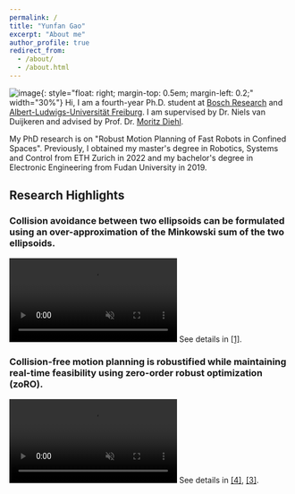 ```yaml
---
permalink: /
title: "Yunfan Gao"
excerpt: "About me"
author_profile: true
redirect_from:
  - /about/
  - /about.html
---
```


![image](https://yf-gao.github.io/images/robots.png){: style="float: right; margin-top: 0.5em; margin-left: 0.2;" width="30%"}
Hi, I am a fourth-year Ph.D. student at [Bosch Research](https://www.bosch-ai.com/) and [Albert-Ludwigs-Universität Freiburg](https://uni-freiburg.de/). I am supervised by Dr. Niels van Duijkeren and advised by Prof. Dr. [Moritz Diehl](https://www.syscop.de/people/moritz-diehl).

My PhD research is on "Robust Motion Planning of Fast Robots in Confined Spaces". Previously, I obtained my master's degree in Robotics, Systems and Control from ETH Zurich in 2022 and my bachelor's degree in Electronic Engineering from Fudan University in 2019.


Research Highlights
-----
<h3>Collision avoidance between two ellipsoids can be formulated using an over-approximation of the Minkowski sum of the two ellipsoids.</h3>
<video id="teaser" autoplay muted loop playsinline style="max-width:70%">
  <source src="https://yf-gao.github.io/images/EllipsoidMinkowskiSum.mp4" type="video/mp4">
</video>
See details in <a href='publications#item-Gao2024b'>[1]</a>.

<h3>Collision-free motion planning is robustified while maintaining real-time feasibility using zero-order robust optimization (zoRO).</h3>
<video id="teaser" autoplay muted loop playsinline style="max-width:70%">
  <source src="https://yf-gao.github.io/images/zoRO.mp4" type="video/mp4">
</video>
See details in <a href='publications#item-Gao2023'>[4]</a>, <a href='publications#item-Frey2024'>[3]</a>.
